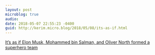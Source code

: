 ```yaml
---
layout: post
microblog: true
audio: 
date: 2018-05-07 22:55:23 -0400
guid: http://kerim.micro.blog/2018/05/08/its-as-if.html
---
```

[It’s as if Elon Musk, Mohammed bin Salman, and Oliver North formed a superhero team](https://nplusonemag.com/online-only/online-only/were-the-good-guys-right/)
